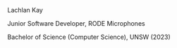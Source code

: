 Lachlan Kay

Junior Software Developer, RODE Microphones

Bachelor of Science (Computer Science), UNSW (2023)
